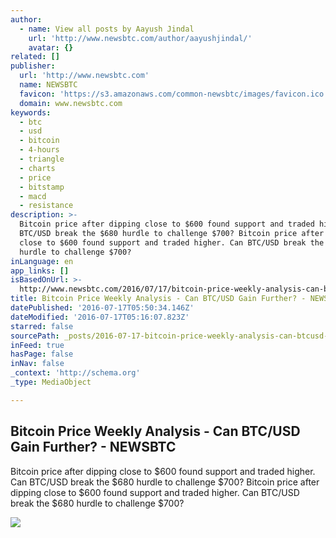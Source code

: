 ```yaml
---
author:
  - name: View all posts by Aayush Jindal
    url: 'http://www.newsbtc.com/author/aayushjindal/'
    avatar: {}
related: []
publisher:
  url: 'http://www.newsbtc.com'
  name: NEWSBTC
  favicon: 'https://s3.amazonaws.com/common-newsbtc/images/favicon.ico'
  domain: www.newsbtc.com
keywords:
  - btc
  - usd
  - bitcoin
  - 4-hours
  - triangle
  - charts
  - price
  - bitstamp
  - macd
  - resistance
description: >-
  Bitcoin price after dipping close to $600 found support and traded higher. Can
  BTC/USD break the $680 hurdle to challenge $700? Bitcoin price after dipping
  close to $600 found support and traded higher. Can BTC/USD break the $680
  hurdle to challenge $700?
inLanguage: en
app_links: []
isBasedOnUrl: >-
  http://www.newsbtc.com/2016/07/17/bitcoin-price-weekly-analysis-can-btcusd-gain/
title: Bitcoin Price Weekly Analysis - Can BTC/USD Gain Further? - NEWSBTC
datePublished: '2016-07-17T05:50:34.146Z'
dateModified: '2016-07-17T05:16:07.823Z'
starred: false
sourcePath: _posts/2016-07-17-bitcoin-price-weekly-analysis-can-btcusd-gain-further-.md
inFeed: true
hasPage: false
inNav: false
_context: 'http://schema.org'
_type: MediaObject

---
```

<article style=""><h1>Bitcoin Price Weekly Analysis - Can BTC/USD Gain Further? - NEWSBTC</h1><p>Bitcoin price after dipping close to $600 found support and traded higher. Can BTC/USD break the $680 hurdle to challenge $700? Bitcoin price after dipping close to $600 found support and traded higher. Can BTC/USD break the $680 hurdle to challenge $700?</p><img src="http://s3.amazonaws.com/main-newsbtc-images/2016/07/17051955/Bitcoin3.png" /></article>